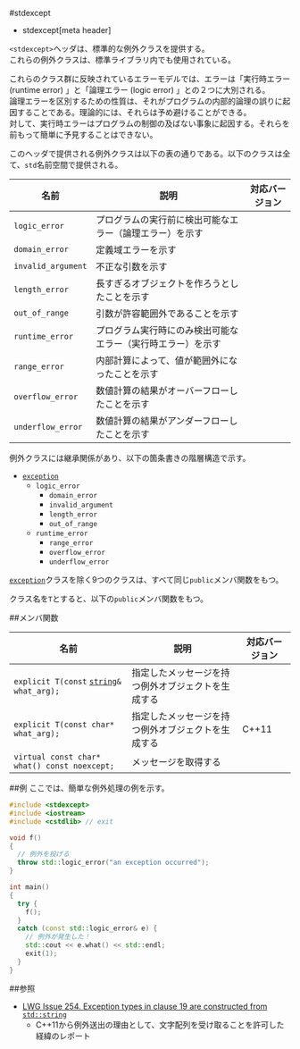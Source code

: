 #stdexcept
* stdexcept[meta header]

`<stdexcept>`ヘッダは、標準的な例外クラスを提供する。  
これらの例外クラスは、標準ライブラリ内でも使用されている。

これらのクラス群に反映されているエラーモデルでは、エラーは「実行時エラー (runtime error) 」と「論理エラー (logic error) 」との２つに大別される。  
論理エラーを区別するための性質は、それがプログラムの内部的論理の誤りに起因することである。理論的には、それらは予め避けることができる。  
対して、実行時エラーはプログラムの制御の及ばない事象に起因する。それらを前もって簡単に予見することはできない。

このヘッダで提供される例外クラスは以下の表の通りである。以下のクラスは全て、`std`名前空間で提供される。


| 名前 | 説明 | 対応バージョン |
|--------------------|--------------------------------------------|-------|
| `logic_error`      | プログラムの実行前に検出可能なエラー（論理エラー）を示す | |
| `domain_error`     | 定義域エラーを示す | |
| `invalid_argument` | 不正な引数を示す | |
| `length_error`     | 長すぎるオブジェクトを作ろうとしたことを示す | |
| `out_of_range`     | 引数が許容範囲外であることを示す | |
| `runtime_error`    | プログラム実行時にのみ検出可能なエラー（実行時エラー）を示す | |
| `range_error`      | 内部計算によって、値が範囲外になったことを示す | |
| `overflow_error`   | 数値計算の結果がオーバーフローしたことを示す | |
| `underflow_error`  | 数値計算の結果がアンダーフローしたことを示す | |

例外クラスには継承関係があり、以下の箇条書きの階層構造で示す。

- [`exception`](/reference/exception/exception.md)
	- `logic_error`
		- `domain_error`
		- `invalid_argument`
		- `length_error`
		- `out_of_range`
	- `runtime_error`
		- `range_error`
		- `overflow_error`
		- `underflow_error`

[`exception`](/reference/exception/exception.md)クラスを除く9つのクラスは、すべて同じ`public`メンバ関数をもつ。 

クラス名を`T`とすると、以下の`public`メンバ関数をもつ。

##メンバ関数

| 名前 | 説明 | 対応バージョン |
|--------------------|--------------------------------------------|-------|
| `explicit T(const` [`string`](/reference/string/basic_string.md)`& what_arg);` | 指定したメッセージを持つ例外オブジェクトを生成する | |
| `explicit T(const char* what_arg);` | 指定したメッセージを持つ例外オブジェクトを生成する | C++11 |
| `virtual const char* what() const noexcept;` | メッセージを取得する | |


##例
ここでは、簡単な例外処理の例を示す。

```cpp
#include <stdexcept>
#include <iostream>
#include <cstdlib> // exit

void f()
{
  // 例外を投げる
  throw std::logic_error("an exception occurred");
}

int main()
{
  try {
    f();
  }
  catch (const std::logic_error& e) {
    // 例外が発生した！
    std::cout << e.what() << std::endl;
    exit(1);
  }
}
```


##参照
- [LWG Issue 254. Exception types in clause 19 are constructed from `std::string`](http://www.open-std.org/jtc1/sc22/wg21/docs/lwg-defects.html#254)
    - C++11から例外送出の理由として、文字配列を受け取ることを許可した経緯のレポート

